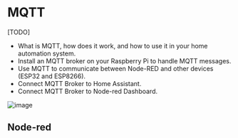 # MQTT
[TODO] 
* What is MQTT, how does it work, and how to use it in your home automation system.
* Install an MQTT broker on your Raspberry Pi to handle MQTT messages.
* Use MQTT to communicate between Node-RED and other devices (ESP32 and ESP8266).
* Connect MQTT Broker to Home Assistant.
* Connect MQTT Broker to Node-red Dashboard.

![image](https://user-images.githubusercontent.com/44589560/204461309-ae70f83a-83a6-4a5b-b479-118802bcb01a.png)

## Node-red

